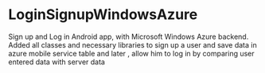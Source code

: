 # LoginSignupWindowsAzure
Sign up and Log in Android app, with Microsoft Windows Azure backend. Added all classes and necessary libraries to sign up a user and save data in azure mobile service table and later , allow him to log in  by comparing user entered data with server data
